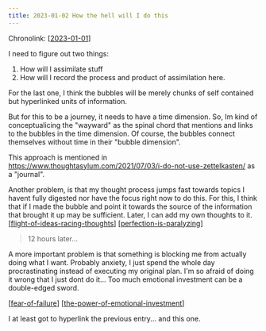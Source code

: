```yaml
---
title: 2023-01-02 How the hell will I do this
---
```


Chronolink: [[2023-01-01]]

I need to figure out two things:

1. How will I assimilate stuff
1. How will I record the process and product of assimilation here.

For the last one, I think the bubbles will be merely chunks of self contained but hyperlinked units of information.

But for this to be a journey, it needs to have a time dimension. So, Im kind of conceptualicing the "wayward" as the spinal chord that mentions and links to the bubbles in the time dimension. Of course, the bubbles connect themselves without time in their "bubble dimension".

This approach is mentioned in https://www.thoughtasylum.com/2021/07/03/i-do-not-use-zettelkasten/ as a "journal".

Another problem, is that my thought process jumps fast towards topics I havent fully digested nor have the focus right now to do this. For this, I think that if I made the bubble and point it towards the source of the information that brought it up may be sufficient. Later, I can add my own thoughts to it.
[[flight-of-ideas-racing-thoughts]]
[[perfection-is-paralyzing]]

> 12 hours later...

A more important problem is that something is blocking me from actually doing what I want. Probably anxiety, I just spend the whole day procrastinating instead of executing my original plan. I'm so afraid of doing it wrong that I just dont do it... Too much emotional investment can be a double-edged sword.

[[fear-of-failure]] [[the-power-of-emotional-investment]]

I at least got to hyperlink the previous entry... and this one.


[//begin]: # "Autogenerated link references for markdown compatibility"
[2023-01-01]: ./../wayward/2023-01-01 "2023-01-01"
[fear-of-failure]: ./../bubbles/fear-of-failure "fear-of-failure"
[flight-of-ideas-racing-thoughts]: ./../bubbles/flight-of-ideas-racing-thoughts "flight-of-ideas-racing-thoughts"
[perfection-is-paralyzing]: ./../bubbles/perfection-is-paralyzing "perfection-is-paralyzing"
[the-power-of-emotional-investment]: ./../bubbles/the-power-of-emotional-investment "the-power-of-emotional-investment"
[//end]: # "Autogenerated link references"
